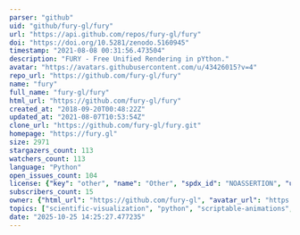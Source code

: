 ```yaml
---
parser: "github"
uid: "github/fury-gl/fury"
url: "https://api.github.com/repos/fury-gl/fury"
doi: "https://doi.org/10.5281/zenodo.5160945"
timestamp: "2021-08-08 00:31:56.473504"
description: "FURY - Free Unified Rendering in pYthon."
avatar: "https://avatars.githubusercontent.com/u/43426015?v=4"
repo_url: "https://github.com/fury-gl/fury"
name: "fury"
full_name: "fury-gl/fury"
html_url: "https://github.com/fury-gl/fury"
created_at: "2018-09-20T00:48:22Z"
updated_at: "2021-08-07T10:53:54Z"
clone_url: "https://github.com/fury-gl/fury.git"
homepage: "https://fury.gl"
size: 2971
stargazers_count: 113
watchers_count: 113
language: "Python"
open_issues_count: 104
license: {"key": "other", "name": "Other", "spdx_id": "NOASSERTION", "url": null, "node_id": "MDc6TGljZW5zZTA="}
subscribers_count: 15
owner: {"html_url": "https://github.com/fury-gl", "avatar_url": "https://avatars.githubusercontent.com/u/43426015?v=4", "login": "fury-gl", "type": "Organization"}
topics: ["scientific-visualization", "python", "scriptable-animations", "hacktoberfest", "game-engine", "simulation", "shaders", "3d-graphics"]
date: "2025-10-25 14:25:27.477235"
---
```

